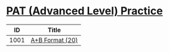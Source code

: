 # [PAT (Advanced Level) Practice](https://www.patest.cn/contests/pat-a-practise)

| ID | Title |
| :--: | :--: |
| 1001 | [A+B Format (20)](https://github.com/chanhx/PAT/tree/master/1001)|
